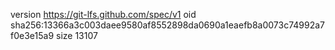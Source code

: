 version https://git-lfs.github.com/spec/v1
oid sha256:13366a3c003daee9580af8552898da0690a1eaefb8a0073c74992a7f0e3e15a9
size 13107
